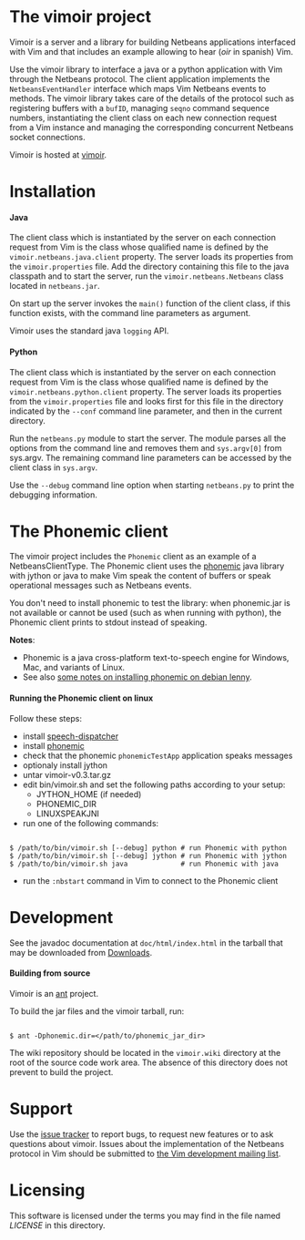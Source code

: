 

# The vimoir project #
Vimoir is a server and a library for building Netbeans applications interfaced
with Vim and that includes an example allowing to hear (_oir_ in spanish) Vim.

Use the vimoir library to interface a java or a python application with Vim
through the Netbeans protocol. The client application implements the
`NetbeansEventHandler` interface which maps Vim Netbeans events to methods.
The vimoir library takes care of the details of the protocol such as registering
buffers with a `bufID`, managing `seqno` command sequence numbers,
instantiating the client class on each new connection request from a Vim
instance and managing the corresponding concurrent Netbeans socket connections.

Vimoir is hosted at [vimoir](http://code.google.com/p/vimoir/).


# Installation #
#### Java ####
The client class which is instantiated by the server on each connection request
from Vim is the class whose qualified name is defined by the
`vimoir.netbeans.java.client` property. The server loads its properties from
the `vimoir.properties` file. Add the directory containing this file to the
java classpath and to start the server, run the `vimoir.netbeans.Netbeans`
class located in `netbeans.jar`.

On start up the server invokes the `main()` function of the client class, if
this function exists, with the command line parameters as argument.

Vimoir uses the standard java `logging` API.

#### Python ####
The client class which is instantiated by the server on each connection request
from Vim is the class whose qualified name is defined by the
`vimoir.netbeans.python.client` property. The server loads its properties
from the `vimoir.properties` file and looks first for this file in the
directory indicated by the `--conf` command line parameter, and then in the
current directory.

Run the `netbeans.py` module to start the server. The module parses all the
options from the command line and removes them and `sys.argv[0]` from sys.argv.
The remaining command line parameters can be accessed by the client class in
`sys.argv`.

Use the `--debug` command line option when starting `netbeans.py` to
print the debugging information.

# The Phonemic client #
The vimoir project includes the `Phonemic` client as an example of a
NetbeansClientType. The Phonemic client uses the
[phonemic](http://sourceforge.net/apps/trac/phonemic/wiki) java library with
jython or java to make Vim speak the content of buffers or speak operational
messages such as Netbeans events.

You don't need to install phonemic to test the library: when phonemic.jar is not
available or cannot be used (such as when running with python), the Phonemic
client prints to stdout instead of speaking.

**Notes**:
  * Phonemic is a java cross-platform text-to-speech engine for Windows, Mac, and variants of Linux.
  * See also [some notes on installing phonemic on debian lenny](InstallPhonemicOnDebian.md).

#### Running the Phonemic client on linux ####
Follow these steps:
  * install [speech-dispatcher](http://devel.freebsoft.org/speechd)
  * install [phonemic](http://sourceforge.net/projects/phonemic/)
  * check that the phonemic `phonemicTestApp` application speaks messages
  * optionaly install jython
  * untar vimoir-v0.3.tar.gz
  * edit bin/vimoir.sh and set the following paths according to your setup:
    * JYTHON\_HOME (if needed)
    * PHONEMIC\_DIR
    * LINUXSPEAKJNI
  * run one of the following commands:
```

$ /path/to/bin/vimoir.sh [--debug] python # run Phonemic with python
$ /path/to/bin/vimoir.sh [--debug] jython # run Phonemic with jython
$ /path/to/bin/vimoir.sh java             # run Phonemic with java
```
  * run the `:nbstart` command in Vim to connect to the Phonemic client


# Development #
See the javadoc documentation at `doc/html/index.html` in the tarball
that may be downloaded from [Downloads](http://code.google.com/p/vimoir/downloads/list).

#### Building from source ####
Vimoir is an [ant](http://ant.apache.org/) project.

To build the jar files and the vimoir tarball, run:
```

$ ant -Dphonemic.dir=</path/to/phonemic_jar_dir>
```

The wiki repository should be located in the `vimoir.wiki` directory at the
root of the source code work area. The absence of this directory does not
prevent to build the project.

# Support #
Use the [issue tracker](http://code.google.com/p/vimoir/issues/list) to report
bugs, to request new features or to ask questions about vimoir. Issues about the
implementation of the Netbeans protocol in Vim should be submitted to
[the Vim development mailing list](mailto://vim-dev@vim.org).


# Licensing #
This software is licensed under the terms you may find in the file named
_LICENSE_ in this directory.

<a href='Hidden comment: 
vim:tw=80:sts=2:sw=2
'></a>